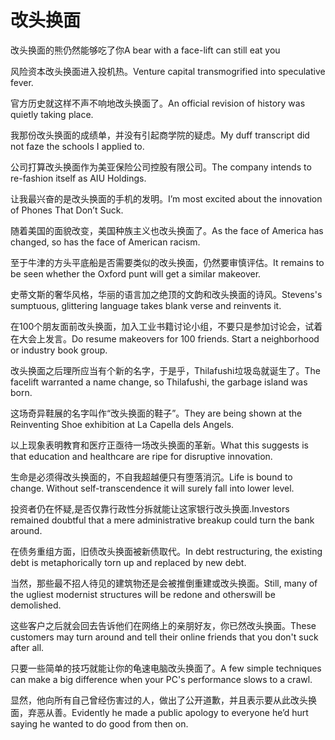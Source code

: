 # 改头换面

<p><span class="chinese">改头换面的熊仍然能够吃了你</span><span class="english">A bear with a face-lift can still eat you</span></p>

<p><span class="chinese">风险资本改头换面进入投机热。</span><span class="english">Venture capital transmogrified into speculative fever.</span></p>

<p><span class="chinese">官方历史就这样不声不响地改头换面了。</span><span class="english">An official revision of history was quietly taking place.</span></p>

<p><span class="chinese">我那份改头换面的成绩单，并没有引起商学院的疑虑。</span><span class="english">My duff transcript did not faze the schools I applied to.</span></p>

<p><span class="chinese">公司打算改头换面作为美亚保险公司控股有限公司。</span><span class="english">The company intends to re-fashion itself as AIU Holdings.</span></p>

<p><span class="chinese">让我最兴奋的是改头换面的手机的发明。</span><span class="english">I’m most excited about the innovation of Phones That Don’t Suck.</span></p>

<p><span class="chinese">随着美国的面貌改变，美国种族主义也改头换面了。</span><span class="english">As the face of America has changed, so has the face of American racism.</span></p>

<p><span class="chinese">至于牛津的方头平底船是否需要类似的改头换面，仍然要审慎评估。</span><span class="english">It remains to be seen whether the Oxford punt will get a similar makeover.</span></p>

<p><span class="chinese">史蒂文斯的奢华风格，华丽的语言加之绝顶的文韵和改头换面的诗风。</span><span class="english">Stevens's sumptuous, glittering language takes blank verse and reinvents it.</span></p>

<p><span class="chinese">在100个朋友面前改头换面，加入工业书籍讨论小组，不要只是参加讨论会，试着在大会上发言。</span><span class="english">Do resume makeovers for 100 friends. Start a neighborhood or industry book group.</span></p>

<p><span class="chinese">改头换面之后理所应当有个新的名字，于是乎，Thilafushi垃圾岛就诞生了。</span><span class="english">The facelift warranted a name change, so Thilafushi, the garbage island was born.</span></p>

<p><span class="chinese">这场奇异鞋展的名字叫作“改头换面的鞋子”。</span><span class="english">They are being shown at the Reinventing Shoe exhibition at La Capella dels Angels.</span></p>

<p><span class="chinese">以上现象表明教育和医疗正亟待一场改头换面的革新。</span><span class="english">What this suggests is that education and healthcare are ripe for disruptive innovation.</span></p>

<p><span class="chinese">生命是必须得改头换面的，不自我超越便只有堕落消沉。</span><span class="english">Life is bound to change. Without self-transcendence it will surely fall into lower level.</span></p>

<p><span class="chinese">投资者仍在怀疑,是否仅靠行政性分拆就能让这家银行改头换面.</span><span class="english">Investors remained doubtful that a mere administrative breakup could turn the bank around.</span></p>

<p><span class="chinese">在债务重组方面，旧债改头换面被新债取代。</span><span class="english">In debt restructuring, the existing debt is metaphorically torn up and replaced by new debt.</span></p>

<p><span class="chinese">当然，那些最不招人待见的建筑物还是会被推倒重建或改头换面。</span><span class="english">Still, many of the ugliest modernist structures will be redone and otherswill be demolished.</span></p>

<p><span class="chinese">这些客户之后就会回去告诉他们在网络上的亲朋好友，你已然改头换面。</span><span class="english">These customers may turn around and tell their online friends that you don't suck after all.</span></p>

<p><span class="chinese">只要一些简单的技巧就能让你的龟速电脑改头换面了。</span><span class="english">A few simple techniques can make a big difference when your PC's performance slows to a crawl.</span></p>

<p><span class="chinese">显然，他向所有自己曾经伤害过的人，做出了公开道歉，并且表示要从此改头换面，弃恶从善。</span><span class="english">Evidently he made a public apology to everyone he’d hurt saying he wanted to do good from then on.</span></p>

